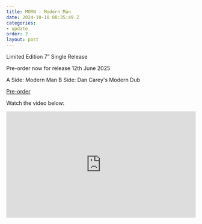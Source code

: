 ```yaml
---
title: MORN - Modern Man
date: 2024-10-10 08:35:49 Z
categories:
- update
order: 2
layout: post
---
```


Limited Edition 7” Single Release

Pre-order now for release 12th June 2025

A Side: Modern Man
B Side: Dan Carey's Modern Dub



<a href="https://speedywunderground.ffm.to/morn" class="add-cart" >Pre-order</a>

Watch the video below:

<style>.embed-container { position: relative; padding-bottom: 56.25%; height: 0; overflow: hidden; max-width: 100%; } .embed-container iframe, .embed-container object, .embed-container embed { position: absolute; top: 0; left: 0; width: 100%; height: 100%; }</style><div class='embed-container'><iframe src='https://www.youtube.com/embed/QOaPMtT_b5k' frameborder='0' allowfullscreen></iframe></div>
<p> </p>

